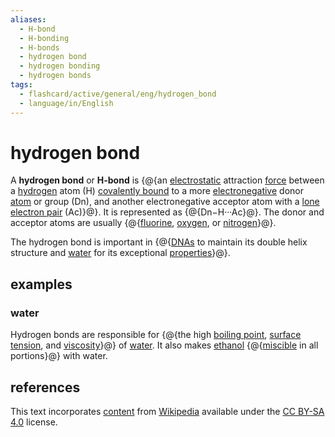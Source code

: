 ```yaml
---
aliases:
  - H-bond
  - H-bonding
  - H-bonds
  - hydrogen bond
  - hydrogen bonding
  - hydrogen bonds
tags:
  - flashcard/active/general/eng/hydrogen_bond
  - language/in/English
---
```


# hydrogen bond

A __hydrogen bond__ or __H-bond__ is {@{an [electrostatic](electrostatics.md) attraction [force](force.md) between a [hydrogen](hydrogen.md) atom (H) [covalently bound](covalent%20bond.md) to a more [electronegative](electronegativity.md) donor [atom](atom.md) or group (Dn), and another electronegative acceptor atom with a [lone electron pair](lone%20pair.md) (Ac)}@}. It is represented as {@{Dn−H···Ac}@}. The donor and acceptor atoms are usually {@{[fluorine](fluorine.md), [oxygen](oxygen.md), or [nitrogen](nitrogen.md)}@}.

The hydrogen bond is important in {@{[DNAs](DNA.md) to maintain its double helix structure and [water](water.md) for its exceptional [properties](property.md)}@}.

## examples

### water

Hydrogen bonds are responsible for {@{the high [boiling point](boiling%20point.md), [surface tension](surface%20tension.md), and [viscosity](viscosity.md)}@} of [water](water.md). It also makes [ethanol](ethanol.md) {@{[miscible](miscibility.md) in all portions}@} with water.

## references

This text incorporates [content](https://en.wikipedia.org/wiki/hydrogen_bond) from [Wikipedia](Wikipedia.md) available under the [CC BY-SA 4.0](https://creativecommons.org/licenses/by-sa/4.0/) license.
